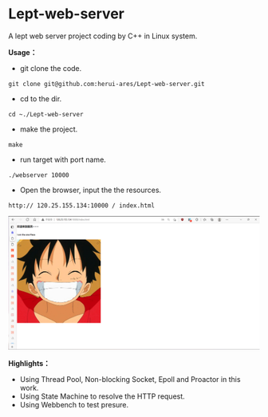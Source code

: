# Lept-web-server
A lept web server project coding by C++ in Linux system.

**Usage：**

- git clone the code.

```
git clone git@github.com:herui-ares/Lept-web-server.git
```

- cd to the dir.

```
cd ~./Lept-web-server
```

- make the project.

```
make
```

- run target with port name.

```
./webserver 10000
```

- Open the browser, input the the resources.

```
http:// 120.25.155.134:10000 / index.html
```

![result](https://github.com/herui-ares/Lept-web-server/blob/main/result.png)

**Highlights：**

- Using Thread Pool, Non-blocking Socket, Epoll and Proactor in this work.
- Using State Machine to resolve the HTTP request.
- Using Webbench to test presure.
